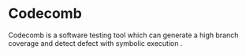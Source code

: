 # Codecomb
Codecomb is a software testing tool which can generate a high branch coverage  and detect defect with symbolic execution .
